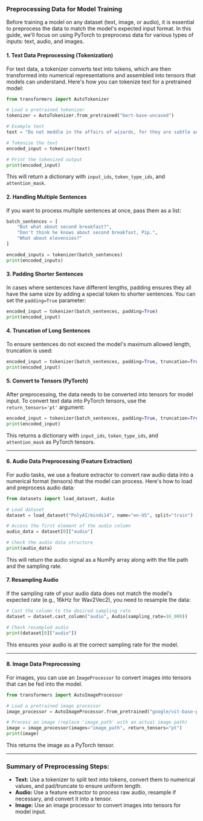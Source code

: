 ### Preprocessing Data for Model Training

Before training a model on any dataset (text, image, or audio), it is essential to preprocess the data to match the model's expected input format. In this guide, we'll focus on using PyTorch to preprocess data for various types of inputs: text, audio, and images.

#### 1. **Text Data Preprocessing (Tokenization)**

For text data, a tokenizer converts text into tokens, which are then transformed into numerical representations and assembled into tensors that models can understand. Here's how you can tokenize text for a pretrained model:

```python
from transformers import AutoTokenizer

# Load a pretrained tokenizer
tokenizer = AutoTokenizer.from_pretrained("bert-base-uncased")

# Example text
text = "Do not meddle in the affairs of wizards, for they are subtle and quick to anger."

# Tokenize the text
encoded_input = tokenizer(text)

# Print the tokenized output
print(encoded_input)
```

This will return a dictionary with `input_ids`, `token_type_ids`, and `attention_mask`.

#### 2. **Handling Multiple Sentences**

If you want to process multiple sentences at once, pass them as a list:

```python
batch_sentences = [
    "But what about second breakfast?",
    "Don't think he knows about second breakfast, Pip.",
    "What about elevensies?"
]

encoded_inputs = tokenizer(batch_sentences)
print(encoded_inputs)
```

#### 3. **Padding Shorter Sentences**

In cases where sentences have different lengths, padding ensures they all have the same size by adding a special token to shorter sentences. You can set the `padding=True` parameter:

```python
encoded_input = tokenizer(batch_sentences, padding=True)
print(encoded_input)
```

#### 4. **Truncation of Long Sentences**

To ensure sentences do not exceed the model's maximum allowed length, truncation is used:

```python
encoded_input = tokenizer(batch_sentences, padding=True, truncation=True)
print(encoded_input)
```

#### 5. **Convert to Tensors (PyTorch)**

After preprocessing, the data needs to be converted into tensors for model input. To convert text data into PyTorch tensors, use the `return_tensors='pt'` argument:

```python
encoded_input = tokenizer(batch_sentences, padding=True, truncation=True, return_tensors="pt")
print(encoded_input)
```

This returns a dictionary with `input_ids`, `token_type_ids`, and `attention_mask` as PyTorch tensors.

---

#### 6. **Audio Data Preprocessing (Feature Extraction)**

For audio tasks, we use a feature extractor to convert raw audio data into a numerical format (tensors) that the model can process. Here's how to load and preprocess audio data:

```python
from datasets import load_dataset, Audio

# Load dataset
dataset = load_dataset("PolyAI/minds14", name="en-US", split="train")

# Access the first element of the audio column
audio_data = dataset[0]["audio"]

# Check the audio data structure
print(audio_data)
```

This will return the audio signal as a NumPy array along with the file path and the sampling rate.

#### 7. **Resampling Audio**

If the sampling rate of your audio data does not match the model's expected rate (e.g., 16kHz for Wav2Vec2), you need to resample the data:

```python
# Cast the column to the desired sampling rate
dataset = dataset.cast_column("audio", Audio(sampling_rate=16_000))

# Check resampled audio
print(dataset[0]["audio"])
```

This ensures your audio is at the correct sampling rate for the model.

---

#### 8. **Image Data Preprocessing**

For images, you can use an `ImageProcessor` to convert images into tensors that can be fed into the model. 

```python
from transformers import AutoImageProcessor

# Load a pretrained image processor
image_processor = AutoImageProcessor.from_pretrained("google/vit-base-patch16-224-in21k")

# Process an image (replace 'image_path' with an actual image path)
image = image_processor(images="image_path", return_tensors="pt")
print(image)
```

This returns the image as a PyTorch tensor.

---

### Summary of Preprocessing Steps:

- **Text:** Use a tokenizer to split text into tokens, convert them to numerical values, and pad/truncate to ensure uniform length.
- **Audio:** Use a feature extractor to process raw audio, resample if necessary, and convert it into a tensor.
- **Image:** Use an image processor to convert images into tensors for model input.

